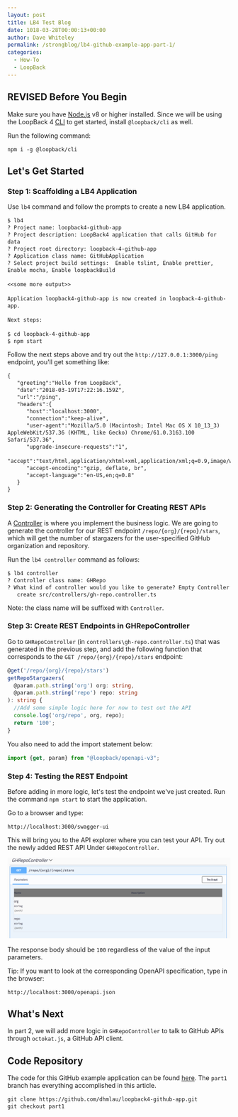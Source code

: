 ```yaml
---
layout: post
title: LB4 Test Blog
date: 1018-03-28T00:00:13+00:00
author: Dave Whiteley
permalink: /strongblog/lb4-github-example-app-part-1/
categories:
  - How-To
  - LoopBack
---
```


## REVISED Before You Begin

Make sure you have [Node.js](https://nodejs.org/en/download/) v8 or higher installed. Since we will be using the LoopBack 4 [CLI](http://loopback.io/doc/en/lb4/Command-line-interface.html) to get started, install `@loopback/cli` as well. 

Run the following command: 
```
npm i -g @loopback/cli
```

## Let's Get Started

### Step 1: Scaffolding a LB4 Application

Use `lb4` command and follow the prompts to create a new LB4 application. 

```
$ lb4
? Project name: loopback4-github-app
? Project description: LoopBack4 application that calls GitHub for data
? Project root directory: loopback-4-github-app
? Application class name: GitHubApplication
? Select project build settings:  Enable tslint, Enable prettier, Enable mocha, Enable loopbackBuild

<<some more output>>
 
Application loopback4-github-app is now created in loopback-4-github-app.

Next steps:

$ cd loopback-4-github-app
$ npm start
```

Follow the next steps above and try out the `http://127.0.0.1:3000/ping` endpoint, you'll get something like:
```
{  
   "greeting":"Hello from LoopBack",
   "date":"2018-03-19T17:22:16.159Z",
   "url":"/ping",
   "headers":{  
      "host":"localhost:3000",
      "connection":"keep-alive",
      "user-agent":"Mozilla/5.0 (Macintosh; Intel Mac OS X 10_13_3) AppleWebKit/537.36 (KHTML, like Gecko) Chrome/61.0.3163.100 Safari/537.36",
      "upgrade-insecure-requests":"1",
      "accept":"text/html,application/xhtml+xml,application/xml;q=0.9,image/webp,image/apng,*/*;q=0.8",
      "accept-encoding":"gzip, deflate, br",
      "accept-language":"en-US,en;q=0.8"
   }
}
```

### Step 2: Generating the Controller for Creating REST APIs

A [Controller](http://loopback.io/doc/en/lb4/Controllers.html) is where you implement the business logic. We are going to generate the controller for our REST endpoint `/repo/{org}/{repo}/stars`, which will get the number of stargazers for the user-specified GitHub organization and repository.  

Run the `lb4 controller` command as follows: 
```
$ lb4 controller
? Controller class name: GHRepo
? What kind of controller would you like to generate? Empty Controller
   create src/controllers/gh-repo.controller.ts
```
Note: the class name will be suffixed with `Controller`.

### Step 3: Create REST Endpoints in GHRepoController

Go to `GHRepoController` (in `controllers\gh-repo.controller.ts`) that was generated in the previous step, and add the following function that corresponds to the `GET /repo/{org}/{repo}/stars` endpoint:

```ts
@get('/repo/{org}/{repo}/stars') 
getRepoStargazers(
  @param.path.string('org') org: string,
  @param.path.string('repo') repo: string
): string {
  //Add some simple logic here for now to test out the API
  console.log('org/repo', org, repo);
  return '100';
}
```

You also need to add the import statement below:
```ts
import {get, param} from "@loopback/openapi-v3";
```
### Step 4: Testing the REST Endpoint

Before adding in more logic, let's test the endpoint we've just created. Run the command `npm start` to start the application.  

Go to a browser and type:
```
http://localhost:3000/swagger-ui
```
This will bring you to the API explorer where you can test your API. Try out the newly added REST API Under `GHRepoController`.

![Screen shot](../blog-assets/2018/04/screenshot-ghRepoController-apiExplorer.png)

The response body should be `100` regardless of the value of the input parameters.

Tip: If you want to look at the corresponding OpenAPI specification, type in the browser:
```
http://localhost:3000/openapi.json
```

## What's Next

In part 2, we will add more logic in `GHRepoController` to talk to GitHub APIs through `octokat.js`, a GitHub API client.

## Code Repository

The code for this GitHub example application can be found [here](https://github.com/dhmlau/loopback4-github-app). The `part1` branch has everything accomplished in this article.
```
git clone https://github.com/dhmlau/loopback4-github-app.git
git checkout part1
```
